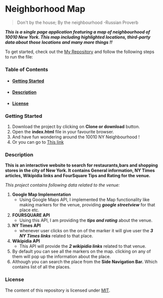 # Neighborhood Map
> Don't by the house; By the neighbourhood
>-Russian Proverb 

_**This is a single page application featuring a map of neighbourhood of 10010 New York. This map including highlighted locations, third-party data about those locations and many more things !!**_

To get started, check out the [My Repository](https://github.com/jkc1996/neighbourhood-map) and follow the following steps to run the file:

### Table of Contents
* #### [Getting Started](#Getting-Started)
* #### [Description](#description)
* #### [License](#license)

### Getting Started

1. Download the project by clicking on **Clone or download** button.
2. Open the **index.html** file in your favourite browser.
3. And have fun wondering around the 10010 NY Neighbourhood !
4. Or you can go to [This link](https://jkc1996.github.io/neighbourhood-map/)

### Description

**This is an interactive website to search for restaurants,bars and shopping stores in the city of New York. It contains General information, NY Times articles, Wikipidia links and FourSquare Tips and Rating for the venue.**

_This project contains following data related to the venue:_

1. **Google Map Implementation**
    - Using Google Maps API, I implemented the Map functionality like making markers for the venue, providing _**google streetview**_ for that place etc. 
2. **FOURSQUARE API**
    - Using this API, I am providing the _**tips and rating**_ about the venue.
3. **NY Times API**
    - whenever user clicks on the on of the marker it will give user the _**3 NY Times links**_ related to that place.
4. **Wikipidia API**
    - This API will provide the _**2 wikipidia links**_ related to that venue.
5. By default you can see all the markers on the map. clicking on any of them will pop up the information about the place.
6. Although you can search the place from the **Side Navigation Bar.** Which contains list of all the places.

### License

The content of this repository is licensed under [MIT](https://choosealicense.com/licenses/mit/).
